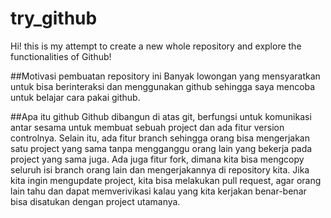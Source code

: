 # try_github
Hi! this is my attempt to create a new whole repository and explore the functionalities of Github!

##Motivasi pembuatan repository ini
Banyak lowongan yang mensyaratkan untuk bisa berinteraksi dan menggunakan github sehingga saya mencoba untuk belajar cara pakai github. 

##Apa itu github
Github dibangun di atas git, berfungsi untuk komunikasi antar sesama untuk membuat sebuah project dan ada fitur version controlnya. Selain itu, ada fitur branch sehingga orang bisa mengerjakan satu project yang sama tanpa mengganggu orang lain yang bekerja pada project yang sama juga. Ada juga fitur fork, dimana kita bisa mengcopy seluruh isi branch orang lain dan mengerjakannya di repository kita. Jika kita ingin mengupdate project, kita bisa melakukan pull request, agar orang lain tahu dan dapat memverivikasi kalau yang kita kerjakan benar-benar bisa disatukan dengan project utamanya.
